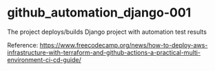 # github_automation_django-001
The project deploys/builds Django project with automation test results 


Reference: https://www.freecodecamp.org/news/how-to-deploy-aws-infrastructure-with-terraform-and-github-actions-a-practical-multi-environment-ci-cd-guide/
